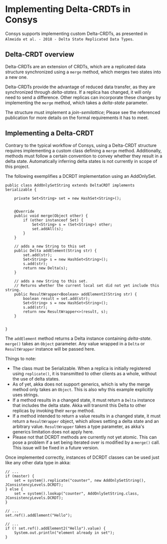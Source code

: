 # Implementing Delta-CRDTs in Consys

Consys supports implementing custom Delta-CRDTs, as presented in `Almeida et al. - 2018 - Delta State Replicated Data Types`. 

## Delta-CRDT overview
Delta-CRDTs are an extension of CRDTs, which are a replicated data structure synchronized using a `merge` method, which merges two states into a new one. 

Delta-CRDTs provide the advantage of reduced data transfer, as they are synchronized through _delta-states_. If a replica has changed, it will only need to send a difference. 
Other replicas can incorporate these changes by implementing the `merge` method, which takes a _delta-state_ parameter. 

The structure must implement a _join-semilattice_; Please see the referenced publication for more details on the formal requirements it has to meet.
## Implementing a Delta-CRDT

Contrary to the typical workflow of Consys, using a Delta-CRDT structure requires implementing a custom class defining a `merge` method. Additionally, methods must follow a certain convention to convey whether they result in a delta state. 
Automatically inferring delta states is not currently in scope of this project.

The following exemplifies a DCRDT implementation using an AddOnlySet. 

```
public class AddOnlySetString extends DeltaCRDT implements Serializable {

    private Set<String> set = new HashSet<String>();


    @Override
    public void merge(Object other) {
        if (other instanceof Set) {
            Set<String> s = (Set<String>) other;
            set.addAll(s);
        }
    }

    // adds a new String to this set
    public Delta addElement(String str) {
        set.add(str);
        Set<String> s = new HashSet<String>();
        s.add(str);
        return new Delta(s);
    }

    // adds a new String to this set. 
    // Returns whether the current local set did not yet include this string.
    public ResultWrapper<Boolean> addElement2(String str) {
        boolean result = set.add(str);
        Set<String> s = new HashSet<String>();
        s.add(str);
        return new ResultWrapper<>(result, s);
    }


}
```
The `addElement` method returns a Delta instance containing _delta-state_. 
`merge()` takes an `Object` parameter. Any value wrapped in a `Delta` or `ResultWrapper` instance will be passed here.


Things to note:
* The class must be Serializable. When a replica is initially registered using `replicate()`, it is transmitted to other clients as a whole, without the use of delta states.
* As of yet, akka does not support generics, which is why the merge method only takes an `Object`. This is also why this example explicitly uses strings. 
* If a method results in a changed state, it must return a `Delta` instance that includes the delta state. Akka will transmit this Delta to other replicas by invoking their `merge` method.
* If a method intended to return a value results in a changed state, it must return a `ResultWrapper` object, which allows setting a delta state and an arbitrary value. `ResultWrapper` takes a type parameter, as akka's generics limitation does not apply here.
* Please not that DCRDT methods are currently not yet atomic. This can pose a problem if a set being iterated over is modified by a `merge()` call. This issue will be fixed in a future version.

Once implemented correctly, instances of DCRDT classes can be used just like any other data type in akka:

```
// ...
if (master) {
    set = system().replicate("counter", new AddOnlySetString(), JConsistencyLevels.DCRDT);
} else {
    set = system().lookup("counter", AddOnlySetString.class, JConsistencyLevels.DCRDT);
}

// ...
set.ref().addElement("Hello");

// ...
if (! set.ref().addElement2("Hello").value) {
    System.out.println("element already in set");
}
```